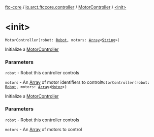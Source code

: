 [ftc-core](../../index.md) / [io.arct.ftccore.controller](../index.md) / [MotorController](index.md) / [&lt;init&gt;](./-init-.md)

# &lt;init&gt;

`MotorController(robot: `[`Robot`](../../io.arct.ftccore.robot/-robot/index.md)`, motors: `[`Array`](https://kotlinlang.org/api/latest/jvm/stdlib/kotlin/-array/index.html)`<`[`String`](https://kotlinlang.org/api/latest/jvm/stdlib/kotlin/-string/index.html)`>)`

Initialize a [MotorController](index.md)

### Parameters

`robot` - Robot this controller controls

`motors` - An [Array](https://kotlinlang.org/api/latest/jvm/stdlib/kotlin/-array/index.html) of motor identifiers to control`MotorController(robot: `[`Robot`](../../io.arct.ftccore.robot/-robot/index.md)`, motors: `[`Array`](https://kotlinlang.org/api/latest/jvm/stdlib/kotlin/-array/index.html)`<`[`Motor`](../../io.arct.ftccore.device/-motor/index.md)`>)`

Initialize a [MotorController](index.md)

### Parameters

`robot` - Robot this controller controls

`motors` - An [Array](https://kotlinlang.org/api/latest/jvm/stdlib/kotlin/-array/index.html) of motors to control